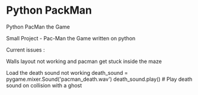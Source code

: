 # Python PackMan
 Python PacMan the Game


 Small Project  -  Pac-Man the Game written on python

 Current issues :

 Walls layout not working and pacman get stuck inside the maze

 Load the death sound not working death_sound = pygame.mixer.Sound('pacman_death.wav') death_sound.play() # Play death sound on collision with a ghost
